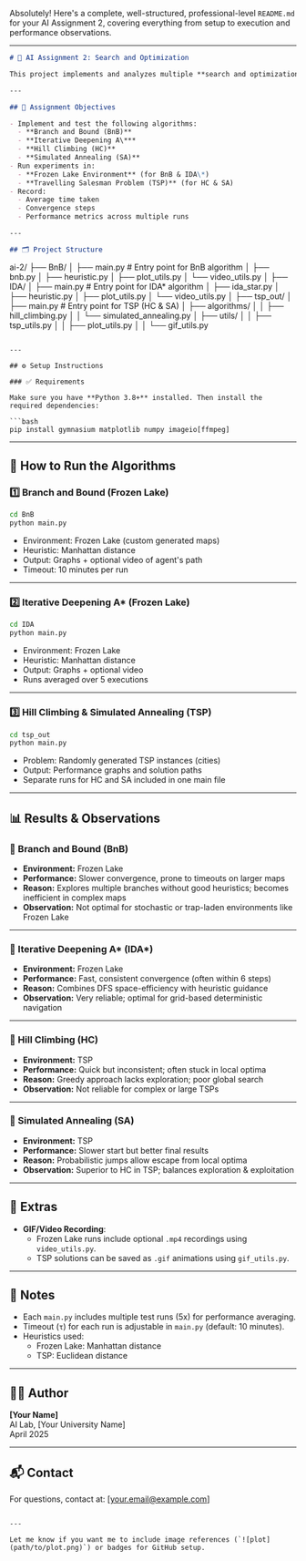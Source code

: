 Absolutely! Here's a complete, well-structured, professional-level `README.md` for your AI Assignment 2, covering everything from setup to execution and performance observations.

---

```markdown
# 🧠 AI Assignment 2: Search and Optimization

This project implements and analyzes multiple **search and optimization algorithms** in different environments. The goal is to study their **performance**, **efficiency**, and **convergence behavior**.

---

## 📌 Assignment Objectives

- Implement and test the following algorithms:
  - **Branch and Bound (BnB)**
  - **Iterative Deepening A\***
  - **Hill Climbing (HC)**
  - **Simulated Annealing (SA)**
- Run experiments in:
  - **Frozen Lake Environment** (for BnB & IDA\*)
  - **Travelling Salesman Problem (TSP)** (for HC & SA)
- Record:
  - Average time taken
  - Convergence steps
  - Performance metrics across multiple runs

---

## 🗂️ Project Structure

```
ai-2/
├── BnB/
│   ├── main.py              # Entry point for BnB algorithm
│   ├── bnb.py
│   ├── heuristic.py
│   ├── plot_utils.py
│   └── video_utils.py
│
├── IDA/
│   ├── main.py              # Entry point for IDA* algorithm
│   ├── ida_star.py
│   ├── heuristic.py
│   ├── plot_utils.py
│   └── video_utils.py
│
├── tsp_out/
│   ├── main.py              # Entry point for TSP (HC & SA)
│   ├── algorithms/
│   │   ├── hill_climbing.py
│   │   └── simulated_annealing.py
│   ├── utils/
│   │   ├── tsp_utils.py
│   │   ├── plot_utils.py
│   │   └── gif_utils.py
```

---

## ⚙️ Setup Instructions

### ✅ Requirements

Make sure you have **Python 3.8+** installed. Then install the required dependencies:

```bash
pip install gymnasium matplotlib numpy imageio[ffmpeg]
```

---

## 🚀 How to Run the Algorithms

### 1️⃣ Branch and Bound (Frozen Lake)

```bash
cd BnB
python main.py
```

- Environment: Frozen Lake (custom generated maps)
- Heuristic: Manhattan distance
- Output: Graphs + optional video of agent's path
- Timeout: 10 minutes per run

---

### 2️⃣ Iterative Deepening A\* (Frozen Lake)

```bash
cd IDA
python main.py
```

- Environment: Frozen Lake
- Heuristic: Manhattan distance
- Output: Graphs + optional video
- Runs averaged over 5 executions

---

### 3️⃣ Hill Climbing & Simulated Annealing (TSP)

```bash
cd tsp_out
python main.py
```

- Problem: Randomly generated TSP instances (cities)
- Output: Performance graphs and solution paths
- Separate runs for HC and SA included in one main file

---

## 📊 Results & Observations

### 🔹 Branch and Bound (BnB)
- **Environment:** Frozen Lake  
- **Performance:** Slower convergence, prone to timeouts on larger maps  
- **Reason:** Explores multiple branches without good heuristics; becomes inefficient in complex maps  
- **Observation:** Not optimal for stochastic or trap-laden environments like Frozen Lake

---

### 🔹 Iterative Deepening A\* (IDA\*)
- **Environment:** Frozen Lake  
- **Performance:** Fast, consistent convergence (often within 6 steps)  
- **Reason:** Combines DFS space-efficiency with heuristic guidance  
- **Observation:** Very reliable; optimal for grid-based deterministic navigation

---

### 🔹 Hill Climbing (HC)
- **Environment:** TSP  
- **Performance:** Quick but inconsistent; often stuck in local optima  
- **Reason:** Greedy approach lacks exploration; poor global search  
- **Observation:** Not reliable for complex or large TSPs

---

### 🔹 Simulated Annealing (SA)
- **Environment:** TSP  
- **Performance:** Slower start but better final results  
- **Reason:** Probabilistic jumps allow escape from local optima  
- **Observation:** Superior to HC in TSP; balances exploration & exploitation

---

## 🎥 Extras

- **GIF/Video Recording**:
  - Frozen Lake runs include optional `.mp4` recordings using `video_utils.py`.
  - TSP solutions can be saved as `.gif` animations using `gif_utils.py`.

---

## 📌 Notes

- Each `main.py` includes multiple test runs (5x) for performance averaging.
- Timeout (`τ`) for each run is adjustable in `main.py` (default: 10 minutes).
- Heuristics used:
  - Frozen Lake: Manhattan distance
  - TSP: Euclidean distance

---

## 👨‍💻 Author

**[Your Name]**  
AI Lab, [Your University Name]  
April 2025

---

## 📬 Contact

For questions, contact at: [your.email@example.com]

```

---

Let me know if you want me to include image references (`![plot](path/to/plot.png)`) or badges for GitHub setup.